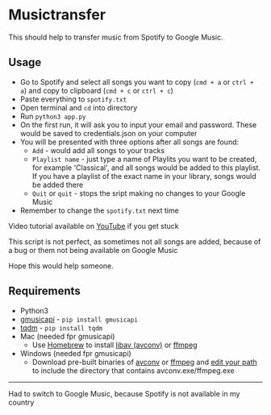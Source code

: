 # Musictransfer
This should help to transfer music from Spotify to Google Music.

## Usage
- Go to Spotify and select all songs you want to copy (`cmd + a` or `ctrl + a`) and copy to clipboard (`cmd + c` or `ctrl + c`)
- Paste everything to `spotify.txt`
- Open terminal and `cd` into directory
- Run `python3 app.py`
- On the first run, it will ask you to input your email and password. These would be saved to credentials.json on your computer
- You will be presented with three options after all songs are found:
    - `Add` - would add all songs to your tracks
    - `Playlist name` - just type a name of Playlits you want to be created, for example 'Classical', and all songs would be added to this playlist. If you have a playlist of the exact name in your library, songs would be added there
    - `Quit` or `quit` - stops the sript making no changes to your Google Music
- Remember to change the `spotify.txt` next time

Video tutorial available on [YouTube](https://www.youtube.com/watch?v=C9yPQFTVLo0&feature=youtu.be) if you get stuck

This script is not perfect, as sometimes not all songs are added, because of a bug or them not being available on Google Music

Hope this would help someone.

## Requirements
- Python3
- [gmusicapi](https://github.com/simon-weber/gmusicapi) - `pip install gmusicapi`
- [tqdm](https://pypi.python.org/pypi/tqdm) - `pip install tqdm`
- Mac (needed fpr gmusicapi)
    - Use [Homebrew](http://brew.sh/) to install [libav (avconv)](http://braumeister.org/formula/libav) or [ffmpeg](http://braumeister.org/formula/ffmpeg)
- Windows (needed fpr gmusicapi)
    - Download pre-built binaries of [avconv](http://win32.libav.org/releases/) or [ffmpeg](http://ffmpeg.zeranoe.com/builds/) and [edit your path](http://www.computerhope.com/issues/ch000549.htm) to include the directory that contains avconv.exe/ffmpeg.exe

---

Had to switch to Google Music, because Spotify is not available in my country